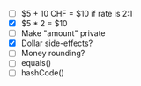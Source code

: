 - [ ] $5 + 10 CHF = $10 if rate is 2:1
- [x] $5 * 2 = $10
- [ ] Make "amount" private
- [x] Dollar side-effects?
- [ ] Money rounding?
- [ ] equals()
- [ ] hashCode()
